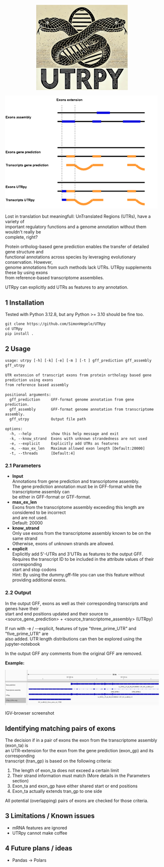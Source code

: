 <p align="center">
  <img src="figures/UTRpyLogo.png" width="300"/>
</p>

<p align="left">
  <img src="figures/UTRpy.png" width="500"/>
</p>

Lost in translation but meaningfull: UnTranslated Regions (UTRs), have a variety of<br>
important regulatory functions and a genome annotation without them wouldn't really be<br>
complete, right?

Protein ortholog-based gene prediction enables the transfer of detailed gene structure and<br>
functional annotations across species by leveraging evolutionary conservation. However,<br>
genome annotations from such methods lack UTRs. UTRpy supplements these by using exons<br>
from reference-based transcriptome assemblies.

UTRpy can explicitly add UTRs as features to any annotation.

## 1 Installation

Tested with Python 3.12.8, but any Python >= 3.10 should be fine too.

```
git clone https://github.com/SimonHegele/UTRpy
cd UTRpy
pip install .
```

## 2 Usage

```
usage: utrpy [-h] [-k] [-e] [-m ] [-t ] gff_prediction gff_assembly gff_utrpy

UTR extension of transcript exons from protein orthology based gene prediction using exons
from reference based assembly

positional arguments:
  gff_prediction     GFF-format genome annotation from gene prediction.
  gff_assembly       GFF-format genome annotation from transcriptome assembly.
  gff_utrpy          Output file path

options:
  -h, --help         show this help message and exit
  -k, --know_strand  Exons with unknown strandedness are not used
  -e, --explicit     Explicitly add UTRs as features
  -m, --max_ex_len   Maximum allowed exon length [Default:20000]
  -t, --threads      [Default:4]
```

### 2.1 Parameters

- **Input**<br>
Annotations from gene prediction and transcriptome assembly.<br>
The gene prediction annotation must be in GFF-format while the transcriptome assembly can<br>
be either in GFF-format or GTF-format.<br> 
- **max_ex_len**<br>
Exons from the transcriptome assembly exceeding this length are considered to be incorrect<br>
and are not used.<br>
Default: 20000
- **know_strand**<br>
Only use exons from the transcriptome assembly known to be on the same strand<br>
Otherwise, exons of unknown strands are allowed.
- **explicit**<br>
Explicitly add 5'-UTRs and 3'UTRs as features to the output GFF.<br>
Requires the transcript ID to be included in the attribute values of their corresponding<br>
start and stop codons<br>
Hint: By using the dummy.gff-file you can use this feature without providing additional exons. 

### 2.2 Output

In the output GFF, exons as well as their corresponding transcripts and genes have their<br>
start and end positions updated and their source to<br>
<source_gene_prediction> + <source_transcriptome_assembly> (UTRpy)

If run with -e / --explicit, features of type "three_prime_UTR" and "five_prime_UTR" are<br>
also added. UTR length distributions can then be explored using the jupyter-notebook<br>

In the output GFF any comments from the original GFF are removed.

**Example:**

<p align="left">
  <img src="figures/IGV.png" width="700"/>
</p>
IGV-browser screenshot

## Identifying matching pairs of exons

The decision if in a pair of exons the exon from the transcriptome assembly (exon_ta) is<br>
an UTR-extension for the exon from the gene prediction (exon_gp) and its corresponding<br>
transcript (tran_gp) is based on the following criteria:
1. The length of exon_ta does not exceed a certain limit
2. Their strand information must match (More details in the Parameters section)
3. Exon_ta and exon_gp have either shared start or end positions
4. Exon_ta actually extends tran_gp to one side

All potential (overlapping) pairs of exons are checked for those criteria.

## 3 Limitations / Known issues

- mRNA features are ignored
- UTRpy cannot make coffee

## 4 Future plans / ideas

- Pandas -> Polars